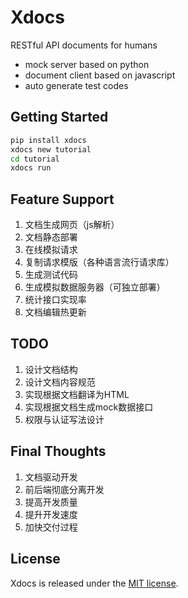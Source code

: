 # Xdocs

RESTful API documents for humans

- mock server based on python
- document client based on javascript
- auto generate test codes

## Getting Started

```bash
pip install xdocs
xdocs new tutorial
cd tutorial
xdocs run
```

## Feature Support

1. 文档生成网页（js解析）
2. 文档静态部署
3. 在线模拟请求
4. 复制请求模版（各种语言流行请求库）
5. 生成测试代码
6. 生成模拟数据服务器（可独立部署）
7. 统计接口实现率
8. 文档编辑热更新

## TODO

1. 设计文档结构
2. 设计文档内容规范 
3. 实现根据文档翻译为HTML
4. 实现根据文档生成mock数据接口
5. 权限与认证写法设计

## Final Thoughts

1. 文档驱动开发
1. 前后端彻底分离开发
2. 提高开发质量
3. 提升开发速度
4. 加快交付过程

## License

Xdocs is released under the [MIT license](LICENSE).
